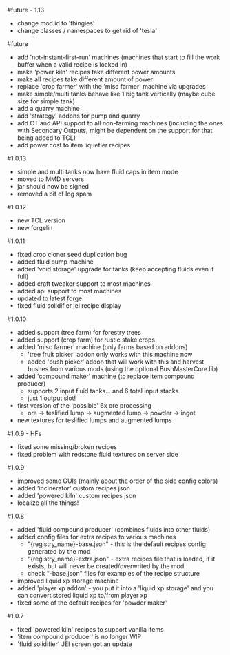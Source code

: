 #future - 1.13
- change mod id to 'thingies'
- change classes / namespaces to get rid of 'tesla'

#future
- add 'not-instant-first-run' machines (machines that start to fill the work buffer when a valid recipe is locked in)
- make 'power kiln' recipes take different power amounts 
- make all recipes take different amount of power
- replace 'crop farmer' with the 'misc farmer' machine via upgrades
- make simple/multi tanks behave like 1 big tank vertically (maybe cube size for simple tank)
- add a quarry machine
- add 'strategy' addons for pump and quarry
- add CT and API support to all non-farming machines (including the ones with Secondary Outputs, might be dependent on the support for that being added to TCL)
- add power cost to item liquefier recipes

#1.0.13
- simple and multi tanks now have fluid caps in item mode
- moved to MMD servers
- jar should now be signed
- removed a bit of log spam

#1.0.12
- new TCL version
- new forgelin

#1.0.11
- fixed crop cloner seed duplication bug
- added fluid pump machine
- added 'void storage' upgrade for tanks (keep accepting fluids even if full)
- added craft tweaker support to most machines
- added api support to most machines
- updated to latest forge
- fixed fluid solidifier jei recipe display

#1.0.10
- added support (tree farm) for forestry trees
- added support (crop farm) for rustic stake crops
- added 'misc farmer' machine (only farms based on addons)
    - 'tree fruit picker' addon only works with this machine now
    - added 'bush picker' addon that will work with this and harvest bushes from various mods (using the optional BushMasterCore lib)
- added 'compound maker' machine (to replace item compound producer)
    - supports 2 input fluid tanks... and 6 total input stacks
    - just 1 output slot! 
- first version of the 'possible' 6x ore processing
    - ore -\> teslified lump -\> augmented lump -\> powder -\> ingot
- new textures for teslified lumps and augmented lumps

#1.0.9 - HFs
- fixed some missing/broken recipes
- fixed problem with redstone fluid textures on server side

#1.0.9
- improved some GUIs (mainly about the order of the side config colors)
- added 'incinerator' custom recipes json
- added 'powered kiln' custom recipes json
- localize all the things!

#1.0.8
- added 'fluid compound producer' (combines fluids into other fluids)
- added config files for extra recipes to various machines
    - "{registry_name}-base.json" - this is the default recipes config generated by the mod
    - "{registry_name}-extra.json" - extra recipes file that is loaded, if it exists, but will never be created/overwrited by the mod
    - check "-base.json" files for examples of the recipe structure
- improved liquid xp storage machine 
- added 'player xp addon' - you put it into a 'liquid xp storage' and you can convert stored liquid xp to/from player xp
- fixed some of the default recipes for 'powder maker'

#1.0.7
- fixed 'powered kiln' recipes to support vanilla items
- 'item compound producer' is no longer WIP
- 'fluid solidifier' JEI screen got an update

